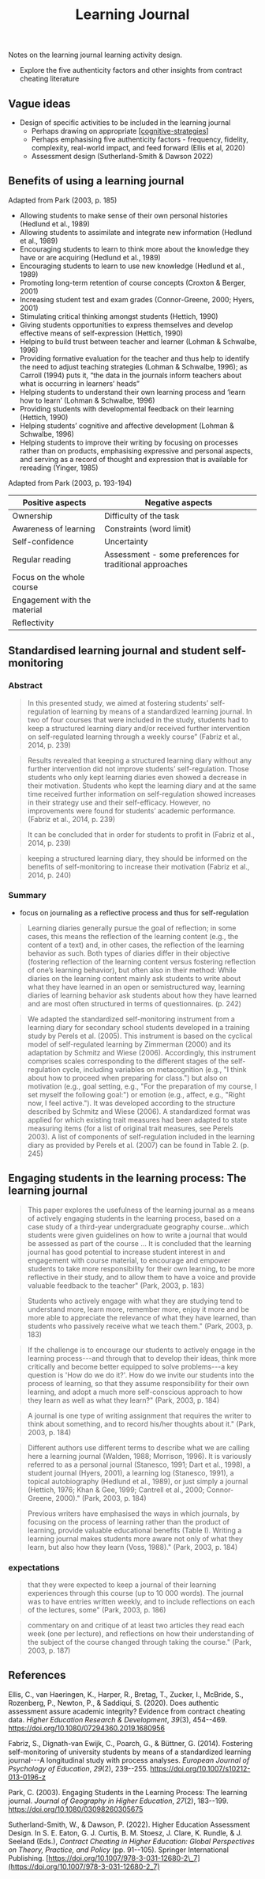 ﻿---
backlinks:
- title: 'Teaching '
  url: /memex/sense/Teaching/teaching.html
- title: Canvas Learning Journal
  url: /memex/sense/CASA/CASA/canvas-learning-journal.html
title: Learning Journal
---
Notes on the learning journal learning activity design.

- Explore the five authenticity factors and other insights from contract cheating literature 

## Vague ideas

- Design of specific activities to be included in the learning journal
  - Perhaps drawing on appropriate [[cognitive-strategies]]
  - Perhaps emphasising five authenticity factors - frequency, fidelity, complexity, real-world impact, and feed forward (Ellis et al, 2020)
  - Assessment design (Sutherland-Smith & Dawson 2022)

## Benefits of using a learning journal

Adapted from Park (2003, p. 185)

- Allowing students to make sense of their own personal histories (Hedlund et al., 1989) 
- Allowing students to assimilate and integrate new information (Hedlund et al., 1989) 
- Encouraging students to learn to think more about the knowledge they have or are acquiring (Hedlund et al., 1989) 
- Encouraging students to learn to use new knowledge (Hedlund et al., 1989) 
- Promoting long-term retention of course concepts (Croxton & Berger, 2001)
- Increasing student test and exam grades (Connor-Greene, 2000; Hyers, 2001)
- Stimulating critical thinking amongst students (Hettich, 1990)
- Giving students opportunities to express themselves and develop effective means of self-expression (Hettich, 1990)
- Helping to build trust between teacher and learner (Lohman & Schwalbe, 1996)
- Providing formative evaluation for the teacher and thus help to identify the need to adjust teaching strategies (Lohman & Schwalbe, 1996); as Carroll (1994) puts it, “the data in the journals inform teachers about what is occurring in learners’ heads” 
- Helping students to understand their own learning process and ‘learn how to learn’ (Lohman & Schwalbe, 1996) 
- Providing students with developmental feedback on their learning (Hettich, 1990) 
- Helping students’ cognitive and affective development (Lohman & Schwalbe, 1996) 
- Helping students to improve their writing by focusing on processes rather than on products, emphasising expressive and personal aspects, and serving as a record of thought and expression that is available for rereading (Yinger, 1985)

Adapted from Park (2003, p. 193-194)

| Positive aspects | Negative aspects |
| --- | --- |
| Ownership | Difficulty of the task |
| Awareness of learning | Constraints (word limit) |
| Self-confidence | Uncertainty |
| Regular reading | Assessment - some preferences for traditional approaches |
| Focus on the whole course | |
| Engagement with the material | |
| Reflectivity | |


## Standardised learning journal and student self-monitoring

### Abstract

> In this presented study, we aimed at fostering students’ self-regulation of learning by means of a standardized learning journal. In two of four courses that were included in the study, students had to keep a structured learning diary and/or received further intervention on self-regulated learning through a weekly course” (Fabriz et al., 2014, p. 239)

> Results revealed that keeping a structured learning diary without any further intervention did not improve students’ self-regulation. Those students who only kept learning diaries even showed a decrease in their motivation. Students who kept the learning diary and at the same time received further information on self-regulation showed increases in their strategy use and their self-efficacy. However, no improvements were found for students’ academic performance. (Fabriz et al., 2014, p. 239)

> It can be concluded that in order for students to profit in (Fabriz et al., 2014, p. 239)

> keeping a structured learning diary, they should be informed on the benefits of self-monitoring to increase their motivation (Fabriz et al., 2014, p. 240)

### Summary

- focus on journaling as a reflective process and thus for self-regulation

> Learning diaries generally pursue the goal of reflection; in some cases, this means the reflection of the learning content (e.g., the content of a text) and, in other cases, the reflection of the learning behavior as such. Both types of diaries differ in their objective (fostering reflection of the learning content versus fostering reflection of one’s learning behavior), but often also in their method: While diaries on the learning content mainly ask students to write about what they have learned in an open or semistructured way, learning diaries of learning behavior ask students about how they have learned and are most often structured in terms of questionnaires. (p. 242)

> We adapted the standardized self-monitoring instrument from a learning diary for secondary school students developed in a training study by Perels et al. (2005). This instrument is based on the cyclical model of self-regulated learning by Zimmerman (2000) and its adaptation by Schmitz and Wiese (2006). Accordingly, this instrument comprises scales corresponding to the different stages of the self-regulation cycle, including variables on metacognition (e.g., "I think about how to proceed when preparing for class.") but also on motivation (e.g., goal setting, e.g., "For the preparation of my course, I set myself the following goal:") or emotion (e.g., affect, e.g., "Right now, I feel active."). It was developed according to the structure described by Schmitz and Wiese (2006). A standardized format was applied for which existing trait measures had been adapted to state measuring items (for a list of original trait measures, see Perels 2003). A list of components of self-regulation included in the learning diary as provided by Perels et al. (2007) can be found in Table 2. (p. 245)

## Engaging students in the learning process: The learning journal

> This paper explores the usefulness of the learning journal as a means of actively engaging students in the learning process, based on a case study of a third-year undergraduate geography course...which students were given guidelines on how to write a journal that would be assessed as part of the course ... It is concluded that the learning journal has good potential to increase student interest in and engagement with course material, to encourage and empower students to take more responsibility for their own learning, to be more reflective in their study, and to allow them to have a voice and provide valuable feedback to the teacher" (Park, 2003, p. 183)

> Students who actively engage with what they are studying tend to understand more, learn more, remember more, enjoy it more and be more able to appreciate the relevance of what they have learned, than students who passively receive what we teach them." (Park, 2003, p. 183)

> If the challenge is to encourage our students to actively engage in the learning process---and through that to develop their ideas, think more critically and become better equipped to solve problems---a key question is 'How do we do it?'. How do we invite our students into the process of learning, so that they assume responsibility for their own learning, and adopt a much more self-conscious approach to how they learn as well as what they learn?" (Park, 2003, p. 184)

> A journal is one type of writing assignment that requires the writer to think about something, and to record his/her thoughts about it." (Park, 2003, p. 184)

> Different authors use different terms to describe what we are calling here a learning journal (Walden, 1988; Morrison, 1996). It is variously referred to as a personal journal (Stanesco, 1991; Dart et al., 1998), a student journal (Hyers, 2001), a learning log (Stanesco, 1991), a topical autobiography (Hedlund et al., 1989), or just simply a journal (Hettich, 1976; Khan & Gee, 1999; Cantrell et al., 2000; Connor-Greene, 2000)." (Park, 2003, p. 184)

> Previous writers have emphasised the ways in which journals, by focusing on the process of learning rather than the product of learning, provide valuable educational benefits (Table I). Writing a learning journal makes students more aware not only of what they learn, but also how they learn (Voss, 1988)." (Park, 2003, p. 184)

### expectations

> that they were expected to keep a journal of their learning experiences through this course (up to 10 000 words). The journal was to have entries written weekly, and to include reflections on each of the lectures, some" (Park, 2003, p. 186)

> commentary on and critique of at least two articles they read each week (one per lecture), and reflections on how their understanding of the subject of the course changed through taking the course." (Park, 2003, p. 187)

## References

Ellis, C., van Haeringen, K., Harper, R., Bretag, T., Zucker, I., McBride, S., Rozenberg, P., Newton, P., & Saddiqui, S. (2020). Does authentic assessment assure academic integrity? Evidence from contract cheating data. *Higher Education Research & Development*, *39*(3), 454--469. <https://doi.org/10.1080/07294360.2019.1680956>

Fabriz, S., Dignath-van Ewijk, C., Poarch, G., & Büttner, G. (2014). Fostering self-monitoring of university students by means of a standardized learning journal---A longitudinal study with process analyses. *European Journal of Psychology of Education*, *29*(2), 239--255. <https://doi.org/10.1007/s10212-013-0196-z>

Park, C. (2003). Engaging Students in the Learning Process: The learning journal. *Journal of Geography in Higher Education*, *27*(2), 183--199. <https://doi.org/10.1080/03098260305675>

Sutherland-Smith, W., & Dawson, P. (2022). Higher Education Assessment Design. In S. E. Eaton, G. J. Curtis, B. M. Stoesz, J. Clare, K. Rundle, & J. Seeland (Eds.), *Contract Cheating in Higher Education: Global Perspectives on Theory, Practice, and Policy* (pp. 91--105). Springer International Publishing. [https://doi.org/10.1007/978-3-031-12680-2\_7](https://doi.org/10.1007/978-3-031-12680-2_7)


[//begin]: # "Autogenerated link references for markdown compatibility"
[cognitive-strategies]: cognitive-strategies "Cognitive Strategies"
[//end]: # "Autogenerated link references"